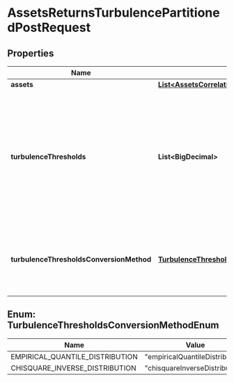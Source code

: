 

# AssetsReturnsTurbulencePartitionedPostRequest


## Properties

| Name | Type | Description | Notes |
|------------ | ------------- | ------------- | -------------|
|**assets** | [**List&lt;AssetsCorrelationMatrixPostRequestOneOfAssetsInner&gt;**](AssetsCorrelationMatrixPostRequestOneOfAssetsInner.md) |  |  |
|**turbulenceThresholds** | **List&lt;BigDecimal&gt;** | The turbulence threshold(s), in percentage; in case several turbulence thresholds are provided, they must be provided in increasing order |  |
|**turbulenceThresholdsConversionMethod** | [**TurbulenceThresholdsConversionMethodEnum**](#TurbulenceThresholdsConversionMethodEnum) | The method to use to convert the turbulence threshold(s) into turbulence score(s) |  [optional] |



## Enum: TurbulenceThresholdsConversionMethodEnum

| Name | Value |
|---- | -----|
| EMPIRICAL_QUANTILE_DISTRIBUTION | &quot;empiricalQuantileDistribution&quot; |
| CHISQUARE_INVERSE_DISTRIBUTION | &quot;chisquareInverseDistribution&quot; |



